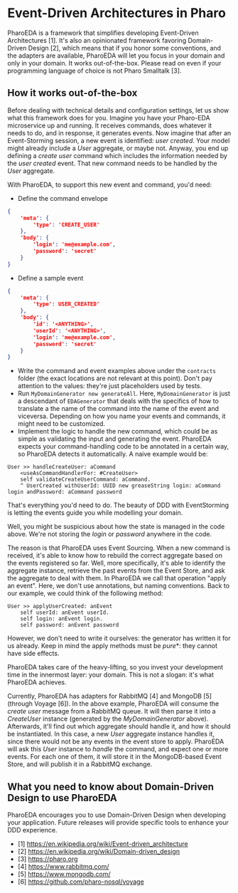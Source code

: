 # Event-Driven Architectures in Pharo

PharoEDA is a framework that simplifies developing Event-Driven Architectures [1].
It's also an opinionated framework favoring Domain-Driven Design [2], which means that if you honor some conventions, and the adapters are available, PharoEDA will let you focus in your domain and only in your domain. It works out-of-the-box. Please read on even if your programming language of choice is not Pharo Smalltalk [3].

## How it works out-of-the-box

Before dealing with technical details and configuration settings, let us show what this framework does for you.
Imagine you have your Pharo-EDA microservice up and running. It receives commands, does whatever it needs to do, and
in response, it generates events.
Now imagine that after an Event-Storming session, a new event is identified: *user created*. Your model might already include a *User* aggregate, or maybe not. Anyway, you end up defining a *create user* command which includes the information needed by the *user created* event. That new command needs to be handled by the *User* aggregate.

With PharoEDA, to support this new event and command, you'd need:
- Define the command envelope
```json
{
    'meta': {
        'type': 'CREATE_USER'
    },
    'body': {
        'login': 'me@example.com',
        'password': 'secret'
    }
}
```
- Define a sample event
```json
{
    'meta': {
        'type': USER_CREATED'
    },
    'body': {
        'id': '<ANYTHING>',
        'userId': '<ANYTHING>',
        'login': 'me@example.com',
        'password': 'secret'
    }
}
```
- Write the command and event examples above under the `contracts` folder (the exact locations are not relevant at this point). Don't pay attention to the *<ANYTHING>* values: they're just placeholders used by tests.
- Run `MyDomainGenerator new generateAll`. Here, `MyDomainGenerator` is just a descendant of `EDAGenerator` that deals with the specifics of how to translate a the name of the command into the name of the event and viceversa. Depending on how you name your events and commands, it might need to be customized.
- Implement the logic to handle the new command, which could be as simple as validating the input and generating the event. PharoEDA expects your command-handling code to be annotated in a certain way, so PharoEDA detects it automatically. A naive example would be:
```smalltalk
User >> handleCreateUser: aCommand
    <useAsCommandHandlerFor: #CreateUser>
    self validateCreateUserCommand: aCommand.
    ^ UserCreated withUserId: UUID new greaseString login: aCommand login andPassword: aCommand password
```

That's everything you'd need to do. The beauty of DDD with EventStorming is letting the events guide you while modelling your domain.

Well, you might be suspicious about how the state is managed in the code above. We're not storing the *login* or *password* anywhere in the code.

The reason is that PharoEDA uses Event Sourcing. When a new command is received, it's able to know how to rebuild the correct aggregate based on the events registered so far. Well, more specifically, it's able to identify the aggregate instance, retrieve the past events from the Event Store, and ask the aggregate to deal with them.
In PharoEDA we call that operation "apply an event". Here, we don't use annotations, but naming conventions.
Back to our example, we could think of the following method:
```smalltalk
User >> applyUserCreated: anEvent
    self userId: anEvent userId.
    self login: anEvent login.
    self password: anEvent password
```

However, we don't need to write it ourselves: the generator has written it for us already. Keep in mind the apply methods must be *pure**: they cannot have side effects.

PharoEDA takes care of the heavy-lifting, so you invest your development time in the innermost layer: your domain. This is not a slogan: it's what PharoEDA achieves.

Currently, PharoEDA has adapters for RabbitMQ [4] and MongoDB [5] (through Voyage [6]). In the above example, PharoEDA will consume the *create user* message from a RabbitMQ queue. It will then parse it into a *CreateUser* instance (generated by the *MyDomainGenerator* above). Afterwards, it'll find out which aggregate should handle it, and how it should be instantiated. In this case, a new *User* aggregate instance handles it, since there would not be any events in the event store to apply. PharoEDA will ask this *User* instance to *handle* the command, and expect one or more events. For each one of them, it will store it in the MongoDB-based Event Store, and will publish it in a RabbitMQ exchange.


## What you need to know about Domain-Driven Design to use PharoEDA

PharoEDA encourages you to use Domain-Driven Design when developing your application.
Future releases will provide specific tools to enhance your DDD experience.

- [1] <https://en.wikipedia.org/wiki/Event-driven_architecture>
- [2] <https://en.wikipedia.org/wiki/Domain-driven_design>
- [3] <https://pharo.org>
- [4] <https://www.rabbitmq.com/>
- [5] <https://www.mongodb.com/>
- [6] <https://github.com/pharo-nosql/voyage>
